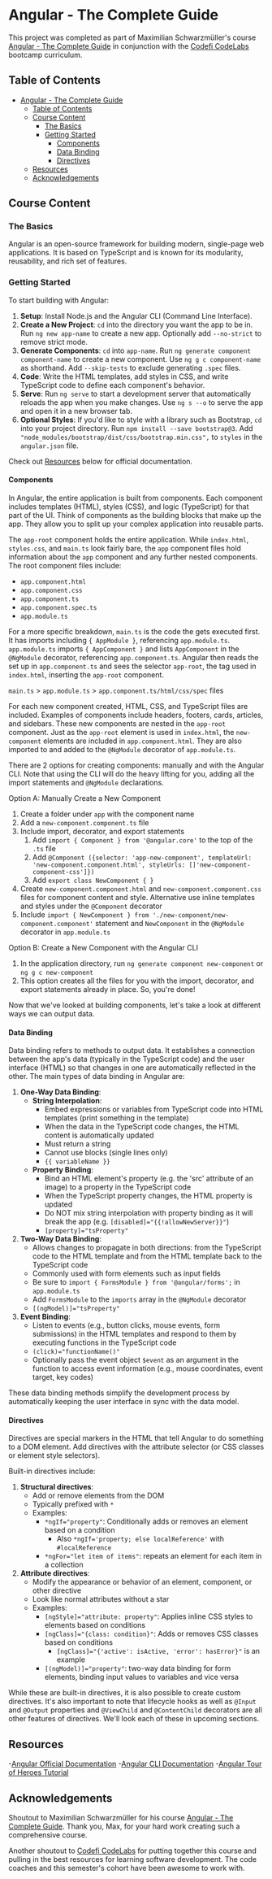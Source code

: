 # Angular - The Complete Guide

This project was completed as part of Maximilian Schwarzm&uuml;ller's course [Angular - The Complete Guide](https://pro.academind.com/courses/) in conjunction with the [Codefi CodeLabs](https://www.codelabsdash.com/) bootcamp curriculum.

## Table of Contents

- [Angular - The Complete Guide](#angular---the-complete-guide)
  - [Table of Contents](#table-of-contents)
  - [Course Content](#course-content)
    - [The Basics](#the-basics)
    - [Getting Started](#getting-started)
      - [Components](#components)
      - [Data Binding](#data-binding)
      - [Directives](#directives)
  - [Resources](#resources)
  - [Acknowledgements](#acknowledgements)

## Course Content

### The Basics

Angular is an open-source framework for building modern, single-page web applications.  It is based on TypeScript and is known for its modularity, reusability, and rich set of features.

### Getting Started

To start building with Angular:

1. **Setup**: Install Node.js and the Angular CLI (Command Line Interface).
2. **Create a New Project**: `cd` into the directory you want the app to be in.  Run `ng new app-name` to create a new app.  Optionally add `--no-strict` to remove strict mode.
3. **Generate Components**: `cd` into `app-name`.  Run `ng generate component component-name` to create a new component.  Use `ng g c component-name` as shorthand.  Add `--skip-tests` to exclude generating `.spec` files.
4. **Code**: Write the HTML templates, add styles in CSS, and write TypeScript code to define each component's behavior.
5. **Serve**: Run `ng serve` to start a development server that automatically reloads the app when you make changes.  Use `ng s --o` to serve the app and open it in a new browser tab.
6. **Optional Styles**: If you'd like to style with a library such as Bootstrap, `cd` into your project directory.  Run `npm install --save bootstrap@3`.  Add `"node_modules/bootstrap/dist/css/bootstrap.min.css",` to `styles` in the `angular.json` file.

Check out [Resources](#resources) below for official documentation.

#### Components

In Angular, the entire application is built from components.  Each component includes templates (HTML), styles (CSS), and logic (TypeScript) for that part of the UI.  Think of components as the building blocks that make up the app.  They allow you to split up your complex application into reusable parts.

The `app-root` component holds the entire application.  While `index.html`, `styles.css`, and `main.ts` look fairly bare, the `app` component files hold information about the `app` component and any further nested components.  The root component files include:

- `app.component.html`
- `app.component.css`
- `app.component.ts`
- `app.component.spec.ts`
- `app.module.ts`

For a more specific breakdown, `main.ts` is the code the gets executed first.  It has imports including `{ AppModule }`, referencing `app.module.ts`.  `app.module.ts` imports `{ AppComponent }` and lists `AppComponent` in the `@NgModule` decorator, referencing `app.component.ts`.  Angular then reads the set up in `app.component.ts` and sees the selector `app-root`, the tag used in `index.html`, inserting the `app-root` component.

`main.ts` > `app.module.ts` > `app.component.ts/html/css/spec` files

For each new component created, HTML, CSS, and TypeScript files are included.  Examples of components include headers, footers, cards, articles, and sidebars.  These new components are nested in the `app-root` component.  Just as the `app-root` element is used in `index.html`, the `new-component` elements are included in `app.component.html`.  They are also imported to and added to the `@NgModule` decorator of `app.module.ts`.

There are 2 options for creating components:  manually and with the Angular CLI.  Note that using the CLI will do the heavy lifting for you, adding all the import statements and `@NgModule` declarations.

Option A: Manually Create a New Component

1. Create a folder under `app` with the component name
2. Add a `new-component.component.ts` file
3. Include import, decorator, and export statements
   1. Add `import { Component } from '@angular.core'` to the top of the `.ts` file
   2. Add `@Component ({selector: 'app-new-component', templateUrl: 'new-component.component.html', styleUrls: []'new-component-component-css']})`
   3. Add `export class NewComponent { }`
4. Create `new-component.component.html` and `new-component.component.css` files for component content and style.  Alternative use inline templates and styles under the `@Component` decorator
5. Include `import { NewComponent } from './new-component/new-component.component'` statement and `NewComponent` in the `@NgModule` decorator in `app.module.ts`

Option B: Create a New Component with the Angular CLI

1. In the application directory, run `ng generate component new-component` or `ng g c new-component`
2. This option creates all the files for you with the import, decorator, and export statements already in place.  So, you're done!

Now that we've looked at building components, let's take a look at different ways we can output data.

#### Data Binding

Data binding refers to methods to output data.  It establishes a connection between the app's data (typically in the TypeScript code) and the user interface (HTML) so that changes in one are automatically reflected in the other.  The main types of data binding in Angular are:

1. **One-Way Data Binding**:
   - **String Interpolation**:
     - Embed expressions or variables from TypeScript code into HTML templates (print something in the template)
     - When the data in the TypeScript code changes, the HTML content is automatically updated
     - Must return a string
     - Cannot use blocks (single lines only)
     - `{{ variableName }}`
   - **Property Binding**:
     - Bind an HTML element's property (e.g. the 'src' attribute of an image) to a property in the TypeScript code
     - When the TypeScript property changes, the HTML property is updated
     - Do NOT mix string interpolation with property binding as it will break the app (e.g. `[disabled]="{{!allowNewServer}}"`)
     - `[property]="tsProperty"`
2. **Two-Way Data Binding**:
   - Allows changes to propagate in both directions: from the TypeScript code to the HTML template and from the HTML template back to the TypeScript code
   - Commonly used with form elements such as input fields
   - Be sure to `import { FormsModule } from '@angular/forms';` in `app.module.ts`
   - Add `FormsModule` to the `imports` array in the `@NgModule` decorator
   - `[(ngModel)]="tsProperty"`
3. **Event Binding**:
   - Listen to events (e.g., button clicks, mouse events, form submissions) in the HTML templates and respond to them by executing functions in the TypeScript code
   - `(click)="functionName()"`
   - Optionally pass the event object `$event` as an argument in the function to access event information (e.g., mouse coordinates, event target, key codes)

These data binding methods simplify the development process by automatically keeping the user interface in sync with the data model.

#### Directives

Directives are special markers in the HTML that tell Angular to do something to a DOM element.  Add directives with the attribute selector (or CSS classes or element style selectors).

Built-in directives include:

1. **Structural directives**:
   - Add or remove elements from the DOM
   - Typically prefixed with `*`
   - Examples:
     - `*ngIf="property"`: Conditionally adds or removes an element based on a condition
       - Also `*ngIf='property; else localReference'` with `#localReference`
     - `*ngFor="let item of items"`: repeats an element for each item in a collection
2. **Attribute directives**:
   - Modify the appearance or behavior of an element, component, or other directive
   - Look like normal attributes without a star
   - Examples:
     - `[ngStyle]="attribute: property"`: Applies inline CSS styles to elements based on conditions
     - `[ngClass]="{class: condition}"`: Adds or removes CSS classes based on conditions
       - `[ngClass]="{'active': isActive, 'error': hasError}"` is an example
     - `[(ngModel)]="property"`: two-way data binding for form elements, binding input values to variables and vice versa

While these are built-in directives, it is also possible to create custom directives.  It's also important to note that lifecycle hooks as well as `@Input` and `@Output` properties and `@ViewChild` and `@ContentChild` decorators are all other features of directives.  We'll look each of these in upcoming sections.

## Resources

-[Angular Official Documentation](https://angular.io/)
-[Angular CLI Documentation](https://angular.io/cli)
-[Angular Tour of Heroes Tutorial](https://angular.io/tutorial)

## Acknowledgements

Shoutout to Maximilian Schwarzm&uuml;ller for his course [Angular - The Complete Guide](https://pro.academind.com/courses/).  Thank you, Max, for your hard work creating such a comprehensive course.

Another shoutout to [Codefi CodeLabs](https://www.codelabsdash.com/) for putting together this course and pulling in the best resources for learning software development.  The code coaches and this semester's cohort have been awesome to work with.
